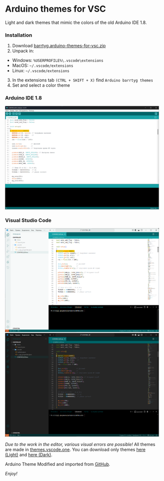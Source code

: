 # Arduino themes for VSC
Light and dark themes that mimic the colors of the old Arduino IDE 1.8.
### Installation
1. Download [barrtyg.arduino-themes-for-vsc.zip](https://github.com/BarrtyG/Arduino-themes-for-VSC/releases/tag/Main)
2. Unpack in:
* Windows: `%USERPROFILE%\.vscode\extensions`
* MacOS: `~/.vscode/extensions`
* Linux: `~/.vscode/extensions`
3. In the extensions tab `(CTRL + SHIFT + X)` find `Arduino barrtyg themes`
4. Set and select a color theme
### Arduino IDE 1.8
![Arduino light screenshot old.png](./images/Light%20screenshot%20old.png)
### Visual Studio Code
![Arduino light screenshot.png](./images/Light%20screenshot.png)
![Arduino dark screenshot.png](./images/Dark%20screenshot.png)

*Due to the work in the editor, various visual errors are possible!*
All themes are made in [themes.vscode.one](https://themes.vscode.one/).
You can download only themes [here (Light)](http://code.visualstudio.com/docs/languages/markdown) and [here (Dark)](https://themes.vscode.one/theme/BarrtyG/nVc3uUjA).

Arduino Theme Modified and imported from [GitHub](https://github.com/BarrtyG/Arduino-themes-for-VSC).

*Enjoy!*
